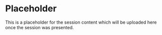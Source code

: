 # Placeholder

This is a placeholder for the session content which will be uploaded here once the session was presented.
